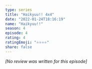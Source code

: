 ```yaml
---
type: series
title: "Haikyuu!! 4x4"
date: "2022-01-24T18:16:19"
name: "Haikyuu!!"
season: 4
episode: 4
rating: 4
ratingEmoji: "⭐️⭐️⭐️⭐️"
share: false
---
```


*[No review was written for this episode]*
